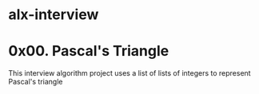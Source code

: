 # alx-interview
# 0x00. Pascal's Triangle
This interview algorithm project uses a list of lists of integers to represent Pascal's triangle
